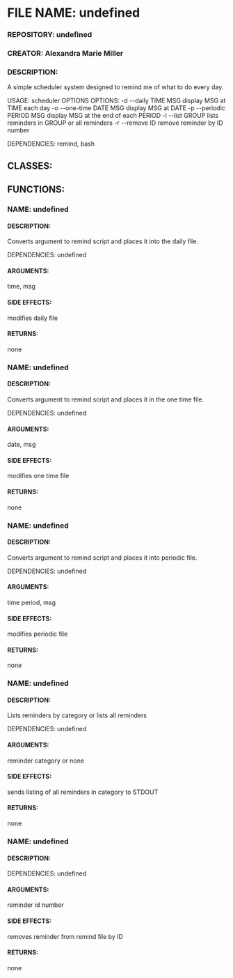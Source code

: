 # FILE NAME: undefined
### REPOSITORY: undefined
### CREATOR:  Alexandra Marie Miller
### DESCRIPTION:
A simple scheduler system designed to remind me of what to do every day.

USAGE: scheduler OPTIONS
  OPTIONS:
  -d --daily      TIME    MSG     display MSG at TIME each day
  -o --one-time   DATE    MSG     display MSG at DATE
  -p --periodic   PERIOD  MSG     display MSG at the end of each PERIOD
  -l --list       GROUP           lists reminders in GROUP or all reminders
  -r --remove     ID              remove reminder by ID number


DEPENDENCIES: 
 remind, bash
## CLASSES:

## FUNCTIONS: 
### NAME: undefined
#### DESCRIPTION:

Converts argument to remind script and places it into the daily file.
  
DEPENDENCIES: undefined
#### ARGUMENTS: 
 time, msg
#### SIDE EFFECTS:
 modifies daily file
#### RETURNS:
 none

### NAME: undefined
#### DESCRIPTION:

Converts argument to remind script and places it in the one time file.
  
DEPENDENCIES: undefined
#### ARGUMENTS: 
 date, msg
#### SIDE EFFECTS:
 modifies one time file
#### RETURNS:
 none

### NAME: undefined
#### DESCRIPTION:

Converts argument to remind script and places it into periodic file.
  
DEPENDENCIES: undefined
#### ARGUMENTS: 
 time period, msg
#### SIDE EFFECTS:
 modifies periodic file
#### RETURNS:
 none

### NAME: undefined
#### DESCRIPTION:

Lists reminders by category or lists all reminders
  
DEPENDENCIES: undefined
#### ARGUMENTS: 
 reminder category or none
#### SIDE EFFECTS:
 sends listing of all reminders in category to STDOUT
#### RETURNS:
 none

### NAME: undefined
#### DESCRIPTION:


  
DEPENDENCIES: undefined
#### ARGUMENTS: 
 reminder id number
#### SIDE EFFECTS:
 removes reminder from remind file by ID
#### RETURNS:
 none


